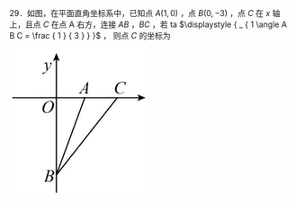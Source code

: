 29．如图，在平面直角坐标系中，已知点 $A { \big ( } 1 , 0 { \big ) }$ ，点 $B ( 0 , - 3 )$ ，点 $C$ 在 $x$ 轴上，且点 $C$ 在点 A 右方，连接 $A B$ ，$B C$ ，若 ta $\displaystyle { _ { 1 \angle A B C = \frac { 1 } { 3 } } }$ ， 则点 $C$ 的坐标为

![](<../../qs_image_DB/专题1-3_“12345”模型·选填压轴必备大招（共3种类型）（解析版）__/85e8bda2e5b1b829256c6472a6e4069ad1d18fe2c0a6972b766dfdb57ddb7cd0.jpg>)
